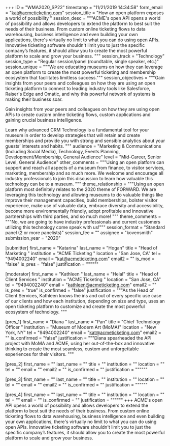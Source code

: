 +++
ID = "WMA2020_SP22"
timestamp = "11/21/2019 14:34:58"
form_email = "kat@acmeticketing.com"
session_title = "How an open platform exposes a world of possibility "
session_desc = """ACME's open API opens a world of possibility and allows developers to extend the platform to best suit the needs of their business.  From custom online ticketing flows to data warehousing, business intelligence and even building your own applications, there's virtually no limit to what you can do using open APIs. Innovative ticketing software shouldn't limit you to just the specific company’s features, it should allow you to create the most powerful platform to scale and grow your business.
"""
session_track = "Technology"
session_type = "Regular session/panel (roundtable, single speaker, etc.)"
session_unique = """We are educating museums on how they can leverage an open platform to create the most powerful ticketing and membership ecosystem that facilitates limitless success."""
session_objectives = """Gain insights from your peers and colleagues on how they are using an open ticketing platform to connect to leading industry tools like Salesforce, Raiser's Edge and Omatic, and why this powerful network of systems is making their business soar.

Gain insights from your peers and colleagues on how they are using open APIs to create custom online ticketing flows, custom applications and gaining crucial business intelligence.

Learn why advanced CRM Technology is a fundamental tool for your museum in order to develop strategies that will retain and create memberships and provide you with strong and sensible analytics about your guests’ interests and habits.
"""
audience = "Marketing & Communications (Including Social Media), Technology, Events Planning, Development/Membership, General Audience"
level = "Mid-Career, Senior Level, General Audience"
other_comments = """Using an open platform can support and reach all aspects of a museum from finance, to visitor services, marketing, membership and so much more. We welcome and encourage all industry professionals to join this discussion to learn how valuable this technology can be to a museum.
"""
theme_relationship = """Using an open platform most definitely relates to the 2020 theme of FORWARD. We are leveraging this technology and allowing museums to do valuable things like improve their management capacities, build memberships, bolster visitor experience, make use of valuable data, embrace diversity and accessibility, become more environmentally friendly, adopt profitable and innovative partnerships with third parties, and so much more!
"""
theme_comments = """No, we are going to have industry professionals and current customers utilizing this technology come speak with us!"""
session_format = "Standard panel (2 or more panelists)"
session_fee = ""
assignee = "kovensmith"
submission_year = "2020"

[submitter]
first_name = "Katarina"
last_name = "Hogan"
title = "Head of Marketing "
institution = "ACME Ticketing "
location = "San Jose, CA"
tel = "9494002240"
email = "kat@acmeticketing.com"
email2 = ""
is_mod = "false"
is_pres = "false"
justification = """"""

[moderator]
first_name = "Kathleen "
last_name = "Helal"
title = "Head of Client Services "
institution = "ACME Ticketing "
location = "San Jose, CA"
tel = "9494002240"
email = "kathleen@acmeticketing.com"
email2 = ""
is_pres = "true"
is_confirmed = "false"
justification = """As the Head of Client Services, Kathleen knows the ins and out of every specific use case of our clients and how each institution, depending on size and type, uses an open ticketing platform to customize and create the most powerful ecosystem of technology. """

[pres_1]
first_name = "Diana "
last_name = "Pan"
title = "Chief Technology Officer "
institution = "Museum of Modern Art (MoMA)"
location = "New York, NY"
tel = "9494002240"
email = "kat@acmeticketing.com"
email2 = ""
is_confirmed = "false"
justification = """Diana spearheaded the API project with MoMA and ACME, using her out-of-the-box and innovative thinking to create the most seamless, custom and unforgettable experiences for their visitors. """

[pres_2]
first_name = ""
last_name = ""
title = ""
institution = ""
location = ""
tel = ""
email = ""
email2 = ""
is_confirmed = ""
justification = """"""

[pres_3]
first_name = ""
last_name = ""
title = ""
institution = ""
location = ""
tel = ""
email = ""
email2 = ""
is_confirmed = ""
justification = """"""

[pres_4]
first_name = ""
last_name = ""
title = ""
institution = ""
location = ""
tel = ""
email = ""
is_confirmed = ""
justification = """"""
+++
ACME's open API opens a world of possibility and allows developers to extend the platform to best suit the needs of their business.  From custom online ticketing flows to data warehousing, business intelligence and even building your own applications, there's virtually no limit to what you can do using open APIs. Innovative ticketing software shouldn't limit you to just the specific company’s features, it should allow you to create the most powerful platform to scale and grow your business.
